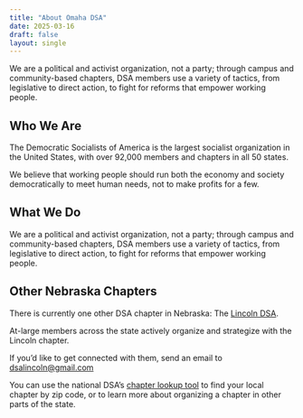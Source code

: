 ```yaml
---
title: "About Omaha DSA"
date: 2025-03-16
draft: false
layout: single
---
```


We are a political and activist organization, not a party; through campus and community-based chapters, DSA members use a variety of tactics, from legislative to direct action, to fight for reforms that empower working people.

## Who We Are

The Democratic Socialists of America is the largest socialist organization in the United States, with over 92,000 members and chapters in all 50 states.

We believe that working people should run both the economy and society democratically to meet human needs, not to make profits for a few.

## What We Do

We are a political and activist organization, not a party; through campus and community-based chapters, DSA members use a variety of tactics, from legislative to direct action, to fight for reforms that empower working people.

## Other Nebraska Chapters

There is currently one other DSA chapter in Nebraska: The [Lincoln DSA](https://dsanebraska.org/).

At-large members across the state actively organize and strategize with the Lincoln chapter.

If you’d like to get connected with them, send an email to [dsalincoln@gmail.com](mailto:dsalincoln@gmail.com)

You can use the national DSA’s [chapter lookup tool](https://chapters.dsausa.org/) to find your local chapter by zip code, or to learn more about organizing a chapter in other parts of the state.
